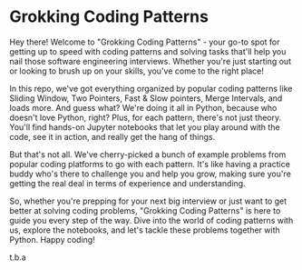 # Grokking Coding Patterns
Hey there! Welcome to "Grokking Coding Patterns" - your go-to spot for getting up to speed with coding patterns and solving tasks that'll help you nail those software engineering interviews. Whether you're just starting out or looking to brush up on your skills, you've come to the right place!

In this repo, we've got everything organized by popular coding patterns like Sliding Window, Two Pointers, Fast & Slow pointers, Merge Intervals, and loads more. And guess what? We're doing it all in Python, because who doesn't love Python, right? Plus, for each pattern, there's not just theory. You'll find hands-on Jupyter notebooks that let you play around with the code, see it in action, and really get the hang of things.

But that's not all. We've cherry-picked a bunch of example problems from popular coding platforms to go with each pattern. It's like having a practice buddy who's there to challenge you and help you grow, making sure you're getting the real deal in terms of experience and understanding.

So, whether you're prepping for your next big interview or just want to get better at solving coding problems, "Grokking Coding Patterns" is here to guide you every step of the way. Dive into the world of coding patterns with us, explore the notebooks, and let's tackle these problems together with Python. Happy coding!

t.b.a
